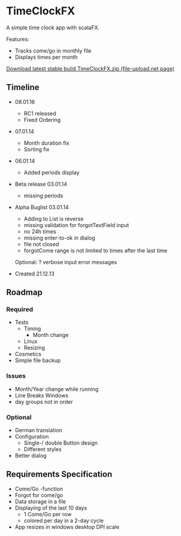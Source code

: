 # TimeClockFX

A simple time clock app with scalaFX.

Features:
- Tracks come/go in monthly file
- Displays times per month

[Download latest stable build TimeClockFX.zip (file-upload.net page)](http://www.file-upload.net/download-8497539/TimeClockFX.zip.html)

## Timeline
- 08.01.16
	- RC1 released
	- Fixed Ordering

- 07.01.14
	- Month duration fix
	- Sorting fix

- 06.01.14 
	- Added periods display

- Beta release 03.01.14
	- missing periods
	
- Alpha Buglist 03.01.14
  - Adding to List is reverse
  - missing validation for forgotTextField input
  - no 24h times
  - missing enter-to-ok in dialog
  - file not closed
  - forgotCome range is not limited to times after the last time
  
  Optional:
  ? verbose input error messages
  
- Created 21.12.13

## Roadmap
### Required
- Tests
	- Timing
	  - Month change
  - Linux
  - Resizing
- Cosmetics
- Simple file backup

### Issues
- Month/Year change while running
- Line Breaks Windows
- day groups not in order

### Optional
- German translation
- Configuration
	- Single-/ double Button design
	- Different styles
- Better dialog

## Requirements Specification

- Come/Go -function
- Forgot for come/go
- Data storage in a file
- Displaying of the last 10 days
  - 1 Come/Go per row
  - colored per day in a 2-day cycle
- App resizes in windows desktop DPI scale
